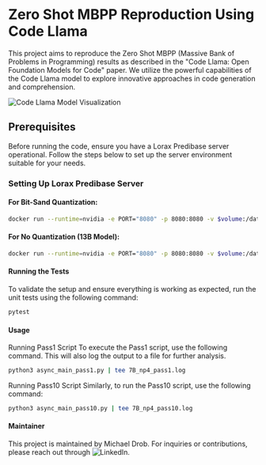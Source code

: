 # Zero Shot MBPP Reproduction Using Code Llama

This project aims to reproduce the Zero Shot MBPP (Massive Bank of Problems in Programming) results as described in the "Code Llama: Open Foundation Models for Code" paper. We utilize the powerful capabilities of the Code Llama model to explore innovative approaches in code generation and comprehension.

![Code Llama Model Visualization](https://github.com/DrobConsulting/llm_eval/assets/35468552/2691a60c-4f23-46a3-9886-6a8b71ea1bac)

## Prerequisites

Before running the code, ensure you have a Lorax Predibase server operational. Follow the steps below to set up the server environment suitable for your needs.

### Setting Up Lorax Predibase Server

#### For Bit-Sand Quantization:

```bash
docker run --runtime=nvidia -e PORT="8080" -p 8080:8080 -v $volume:/data ghcr.io/predibase/lorax:latest --model-id codellama/CodeLlama-7b-Instruct-hf --max-input-length 512 --max-batch-prefill-tokens 1024 --quantize bitsandbytes-nf4
```

#### For No Quantization (13B Model):
```bash
docker run --runtime=nvidia -e PORT="8080" -p 8080:8080 -v $volume:/data ghcr.io/predibase/lorax:latest --model-id codellama/CodeLlama-13b-Instruct-hf --max-input-length 512 --max-batch-prefill-tokens 1024
```

#### Running the Tests
To validate the setup and ensure everything is working as expected, run the unit tests using the following command:

```bash
pytest
```

#### Usage
Running Pass1 Script
To execute the Pass1 script, use the following command. This will also log the output to a file for further analysis.

```bash
python3 async_main_pass1.py | tee 7B_np4_pass1.log
```
Running Pass10 Script
Similarly, to run the Pass10 script, use the following command:

```bash
python3 async_main_pass10.py | tee 7B_np4_pass10.log
```

#### Maintainer
This project is maintained by Michael Drob. For inquiries or contributions, please reach out through ![LinkedIn](https://www.linkedin.com/in/michael-drob/).


